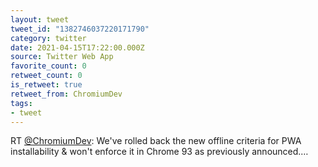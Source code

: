 ```yaml
---
layout: tweet
tweet_id: "1382746037220171790"
category: twitter
date: 2021-04-15T17:22:00.000Z
source: Twitter Web App
favorite_count: 0
retweet_count: 0
is_retweet: true
retweet_from: ChromiumDev
tags:
- tweet
---
```


RT [@ChromiumDev](https://twitter.com/@ChromiumDev): We've rolled back the new offline criteria for PWA installability &amp; won't enforce it in Chrome 93 as previously announced.…
